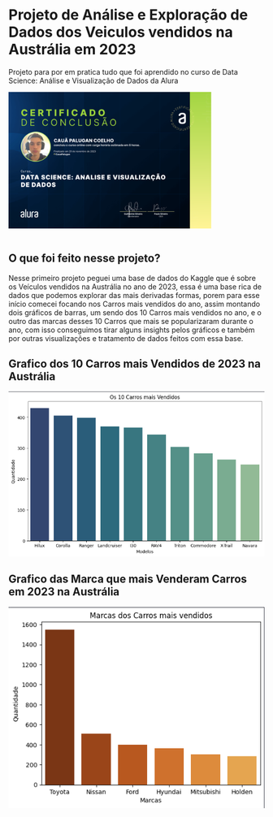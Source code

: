 # Projeto de Análise e Exploração de Dados dos Veiculos vendidos na Austrália em 2023 
Projeto para por em pratica tudo que foi aprendido no curso de Data Science: Análise e Visualização de Dados da Alura

<div>
  <img align="center" src="ProjetoFinal/imagens/Certificado1-alura.png" alt="Imagem" min-width="400px" max-width="600px" width="400px" align="center">
</div>

<br>

<div>
  <h2>O que foi feito nesse projeto?</h2>
  Nesse primeiro projeto peguei uma base de dados do Kaggle que é sobre os Veículos vendidos na Austrália no ano de 2023, essa é uma base rica de dados que podemos explorar das mais derivadas formas, porem para esse início comecei focando nos Carros mais vendidos do ano, assim montando dois gráficos de barras, um sendo dos 10 Carros mais vendidos no ano, e o outro das marcas desses 10 Carros que mais se popularizaram durante o ano, com isso conseguimos tirar alguns insights pelos gráficos e também por outras visualizações e tratamento de dados feitos com essa base.
  <div>
    <h2>Grafico dos 10 Carros mais Vendidos de 2023 na Austrália</h2> 
    <img src="ProjetoFinal/imagens/GraficoMaisVendidos.png">
  </div>
  <div>
    <h2>Grafico das Marca que mais Venderam Carros em 2023 na Austrália</h2> 
    <img src="ProjetoFinal/imagens/GraficoMarcas.png">
  </div>
</div>
